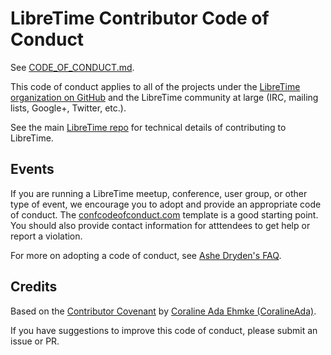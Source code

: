 # LibreTime Contributor Code of Conduct

See [CODE_OF_CONDUCT.md](https://github.com/LibreTime/code-of-conduct/blob/master/CODE_OF_CONDUCT.md).

This code of conduct applies to all of the projects under the [LibreTime organization on GitHub](https://github.com/orgs/LibreTime/) and the LibreTime community at large (IRC, mailing lists, Google+, Twitter, etc.).

See the main [LibreTime repo](https://github.com/LibreTime/libretime/) for technical details of contributing to LibreTime.

## Events

If you are running a LibreTime meetup, conference, user group, or other type of event, we encourage you to adopt and provide an appropriate code of conduct.
The [confcodeofconduct.com](http://confcodeofconduct.com/) template is a good starting point.
You should also provide contact information for atttendees to get help or report a violation.

For more on adopting a code of conduct, see [Ashe Dryden's FAQ](http://ashedryden.com/blog/codes-of-conduct-101-faq).


## Credits

Based on the [Contributor Covenant](https://github.com/ContributorCovenant/contributor_covenant) by [Coraline Ada Ehmke (CoralineAda)](https://github.com/CoralineAda).

If you have suggestions to improve this code of conduct, please submit an issue or PR.

